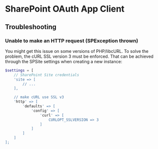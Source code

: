 # SharePoint OAuth App Client
 
## Troubleshooting

### Unable to make an HTTP request (SPException thrown)
You might get this issue on some versions of PHP/libcURL.
To solve the problem, the cURL SSL version 3 must be enforced.
That can be achieved through the SPSite settings when creating a new instance:

```php
$settings = [
	// SharePoint Site credentials
	'site => [
		// ...
	],

	// make cURL use SSL v3
	'http' => [
		'defaults' => [
			'config' => [
				'curl' => [
					CURLOPT_SSLVERSION => 3
				]
			]
		]
	]
];
```
